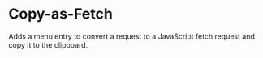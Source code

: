 # Copy-as-Fetch
Adds a menu entry to convert a request to a JavaScript fetch request and copy it to the clipboard.
